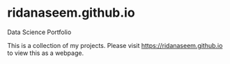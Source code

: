# ridanaseem.github.io
Data Science Portfolio

This is a collection of my projects. Please visit https://ridanaseem.github.io to view this as a webpage. 
